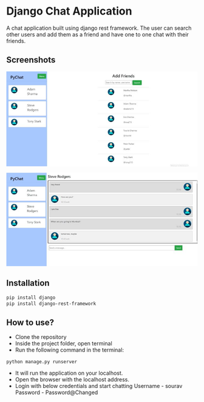 
# Django Chat Application

A chat application built using django rest framework. The 
user can search other users and add them as a friend and have 
one to one chat with their friends.

## Screenshots

![image](/Images/search.jpg)

![image](/Images/chat.jpg)

## Installation

```
pip install django
pip install django-rest-framework
```

## How to use?

- Clone the repository
- Inside the project folder, open terminal
- Run the following command in the terminal:
```
python manage.py runserver
```
- It will run the application on your localhost.
- Open the browser with the localhost address.
- Login with below credentials and start chatting
 Username - sourav
 Password - Password@Changed
